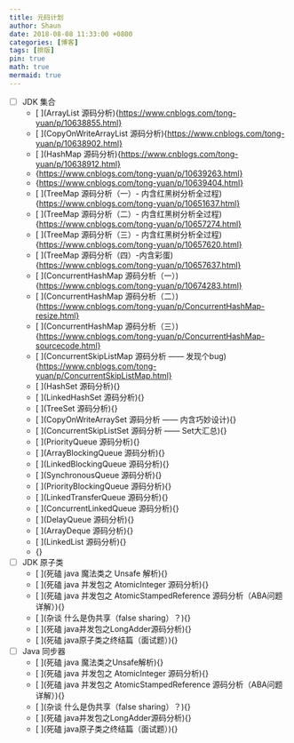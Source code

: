 ```yaml
---
title: 元码计划
author: Shaun
date: 2018-08-08 11:33:00 +0800
categories: [博客]
tags: [排版]
pin: true
math: true
mermaid: true
---
```





- [ ] JDK 集合
  + [ ](ArrayList 源码分析){https://www.cnblogs.com/tong-yuan/p/10638855.html}
  + [ ](CopyOnWriteArrayList 源码分析){https://www.cnblogs.com/tong-yuan/p/10638902.html}
  + [ ](HashMap 源码分析){https://www.cnblogs.com/tong-yuan/p/10638912.html}
  + [ ](LinkedHashMap源码分析){https://www.cnblogs.com/tong-yuan/p/10639263.html}
  + [ ](WeakHashMap源码分析){https://www.cnblogs.com/tong-yuan/p/10639404.html}
  + [ ](TreeMap 源码分析（一）- 内含红黑树分析全过程){https://www.cnblogs.com/tong-yuan/p/10651637.html}
  + [ ](TreeMap 源码分析（二）- 内含红黑树分析全过程){https://www.cnblogs.com/tong-yuan/p/10657274.html}
  + [ ](TreeMap 源码分析（三）- 内含红黑树分析全过程){https://www.cnblogs.com/tong-yuan/p/10657620.html}
  + [ ](TreeMap 源码分析（四）-内含彩蛋){https://www.cnblogs.com/tong-yuan/p/10657637.html}
  + [ ](ConcurrentHashMap 源码分析（一）){https://www.cnblogs.com/tong-yuan/p/10674283.html}
  + [ ](ConcurrentHashMap 源码分析（二）){https://www.cnblogs.com/tong-yuan/p/ConcurrentHashMap-resize.html}
  + [ ](ConcurrentHashMap 源码分析（三）){https://www.cnblogs.com/tong-yuan/p/ConcurrentHashMap-sourcecode.html}
  + [ ](ConcurrentSkipListMap 源码分析 —— 发现个bug){https://www.cnblogs.com/tong-yuan/p/ConcurrentSkipListMap.html}
  + [ ](HashSet 源码分析){}
  + [ ](LinkedHashSet 源码分析){}
  + [ ](TreeSet 源码分析){}
  + [ ](CopyOnWriteArraySet 源码分析 —— 内含巧妙设计){}
  + [ ](ConcurrentSkipListSet 源码分析 —— Set大汇总){}
  + [ ](PriorityQueue 源码分析){}
  + [ ](ArrayBlockingQueue 源码分析){}
  + [ ](LinkedBlockingQueue 源码分析){}
  + [ ](SynchronousQueue 源码分析){}
  + [ ](PriorityBlockingQueue 源码分析){}
  + [ ](LinkedTransferQueue 源码分析){}
  + [ ](ConcurrentLinkedQueue 源码分析){}
  + [ ](DelayQueue 源码分析){}
  + [ ](ArrayDeque 源码分析){}
  + [ ](LinkedList 源码分析){}
  + [ ](终结篇){}
- [ ] JDK 原子类
  + [ ](死磕 java 魔法类之 Unsafe 解析){}
  + [ ](死磕 java 并发包之 AtomicInteger 源码分析){}
  + [ ](死磕 java 并发包之 AtomicStampedReference 源码分析（ABA问题详解）){}
  + [ ](杂谈 什么是伪共享（false sharing）？){}
  + [ ](死磕 java并发包之LongAdder源码分析){}
  + [ ](死磕 java原子类之终结篇（面试题）){}
- [ ] Java 同步器
  + [ ](死磕 java 魔法类之Unsafe解析){}
  + [ ](死磕 java 并发包之 AtomicInteger 源码分析){}
  + [ ](死磕 java 并发包之 AtomicStampedReference 源码分析（ABA问题详解）){}
  + [ ](杂谈 什么是伪共享（false sharing）？){}
  + [ ](死磕 java并发包之LongAdder源码分析){}
  + [ ](死磕 java原子类之终结篇（面试题）){}
